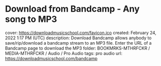 # Download from Bandcamp - Any song to MP3

cover: https://downloadmusicschool.com/favicon.ico
created: February 24, 2022 1:17 PM (UTC)
description: Download Bandcamp allows anybody to save/rip/download a bandcamp stream to an MP3 file. Enter the URL of a Bandcamp page to download the MP3
folder: BOOKMRKS-MTHRFCKR / MEDIA-MTHRFCKR / Audio / Pro Audio
tags: pro audio
url: https://downloadmusicschool.com/bandcamp